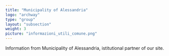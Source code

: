```yaml
---
title: "Municipality of Alessandria"
logo: "archway"
type: "group"
layout: "subsection"
weight: 3
picture: "informazioni_utili_comune.png"
---
```


Information from Municipality of Alessandria, istitutional partner of our site.
